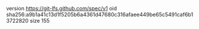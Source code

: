 version https://git-lfs.github.com/spec/v1
oid sha256:a9b1a41c13d1f5205b6a4361d47680c316afaee449be65c5491caf6b13722820
size 155

